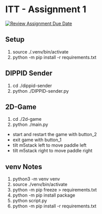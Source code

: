 # ITT - Assignment 1

[![Review Assignment Due Date](https://classroom.github.com/assets/deadline-readme-button-24ddc0f5d75046c5622901739e7c5dd533143b0c8e959d652212380cedb1ea36.svg)](https://classroom.github.com/a/tGuioK_o)

## Setup

1. source ./.venv/bin/activate
2. python -m pip install -r requirements.txt

## DIPPID Sender

1. cd ./dippid-sender
2. python ./DIPPID-sender.py

## 2D-Game

1. cd ./2d-game
2. python ./main.py

- start and restart the game with button_2
- exit game with button_1
- tilt m5stack left to move paddle left
- tilt m5stack right to move paddle right

## venv Notes

1. python3 -m venv venv
2. source ./venv/bin/activate
3. python -m pip freeze > requirements.txt
4. python -m pip install package
5. python script.py
6. python -m pip install -r requirements.txt
